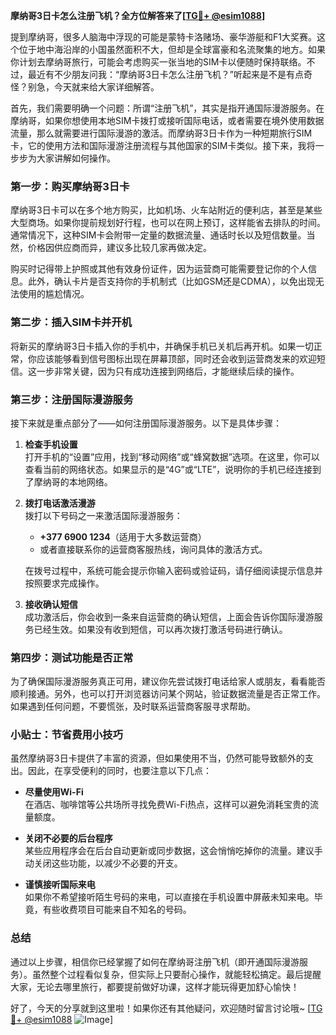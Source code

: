 **摩纳哥3日卡怎么注册飞机？全方位解答来了[[TG💪+ @esim1088](https://t.me/s/esim1088)]**

提到摩纳哥，很多人脑海中浮现的可能是蒙特卡洛赌场、豪华游艇和F1大奖赛。这个位于地中海沿岸的小国虽然面积不大，但却是全球富豪和名流聚集的地方。如果你计划去摩纳哥旅行，可能会考虑购买一张当地的SIM卡以便随时保持联络。不过，最近有不少朋友问我：“摩纳哥3日卡怎么注册飞机？”听起来是不是有点奇怪？别急，今天就来给大家详细解答。

首先，我们需要明确一个问题：所谓“注册飞机”，其实是指开通国际漫游服务。在摩纳哥，如果你想使用本地SIM卡拨打或接听国际电话，或者需要在境外使用数据流量，那么就需要进行国际漫游的激活。而摩纳哥3日卡作为一种短期旅行SIM卡，它的使用方法和国际漫游注册流程与其他国家的SIM卡类似。接下来，我将一步步为大家讲解如何操作。

### 第一步：购买摩纳哥3日卡

摩纳哥3日卡可以在多个地方购买，比如机场、火车站附近的便利店，甚至是某些大型商场。如果你提前规划好行程，也可以在网上预订，这样能省去排队的时间。通常情况下，这种SIM卡会附带一定量的数据流量、通话时长以及短信数量。当然，价格因供应商而异，建议多比较几家再做决定。

购买时记得带上护照或其他有效身份证件，因为运营商可能需要登记你的个人信息。此外，确认卡片是否支持你的手机制式（比如GSM还是CDMA），以免出现无法使用的尴尬情况。

### 第二步：插入SIM卡并开机

将新买的摩纳哥3日卡插入你的手机中，并确保手机已关机后再开机。如果一切正常，你应该能够看到信号图标出现在屏幕顶部，同时还会收到运营商发来的欢迎短信。这一步非常关键，因为只有成功连接到网络后，才能继续后续的操作。

### 第三步：注册国际漫游服务

接下来就是重点部分了——如何注册国际漫游服务。以下是具体步骤：

1. **检查手机设置**  
   打开手机的“设置”应用，找到“移动网络”或“蜂窝数据”选项。在这里，你可以查看当前的网络状态。如果显示的是“4G”或“LTE”，说明你的手机已经连接到了摩纳哥的本地网络。

2. **拨打电话激活漫游**  
   拨打以下号码之一来激活国际漫游服务：
   - **+377 6900 1234**（适用于大多数运营商）
   - 或者直接联系你的运营商客服热线，询问具体的激活方式。

   在拨号过程中，系统可能会提示你输入密码或验证码，请仔细阅读提示信息并按照要求完成操作。

3. **接收确认短信**  
   成功激活后，你会收到一条来自运营商的确认短信，上面会告诉你国际漫游服务已经生效。如果没有收到短信，可以再次拨打激活号码进行确认。

### 第四步：测试功能是否正常

为了确保国际漫游服务真正可用，建议你先尝试拨打电话给家人或朋友，看看能否顺利接通。另外，也可以打开浏览器访问某个网站，验证数据流量是否正常工作。如果遇到任何问题，不要慌张，及时联系运营商客服寻求帮助。

### 小贴士：节省费用小技巧

虽然摩纳哥3日卡提供了丰富的资源，但如果使用不当，仍然可能导致额外的支出。因此，在享受便利的同时，也要注意以下几点：

- **尽量使用Wi-Fi**  
  在酒店、咖啡馆等公共场所寻找免费Wi-Fi热点，这样可以避免消耗宝贵的流量额度。

- **关闭不必要的后台程序**  
  某些应用程序会在后台自动更新或同步数据，这会悄悄吃掉你的流量。建议手动关闭这些功能，以减少不必要的开支。

- **谨慎接听国际来电**  
  如果你不希望接听陌生号码的来电，可以直接在手机设置中屏蔽未知来电。毕竟，有些收费项目可能来自不知名的号码。

### 总结

通过以上步骤，相信你已经掌握了如何在摩纳哥注册飞机（即开通国际漫游服务）。虽然整个过程看似复杂，但实际上只要耐心操作，就能轻松搞定。最后提醒大家，无论去哪里旅行，都要提前做好功课，这样才能玩得更加舒心愉快！

好了，今天的分享就到这里啦！如果你还有其他疑问，欢迎随时留言讨论哦~ [[TG💪+ @esim1088](https://t.me/s/esim1088) ![Image](https://i.postimg.cc/4NQfJmqS/Snipaste-2025-05-13-00-14-12.png)]
